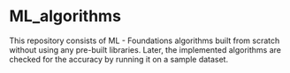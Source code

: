# ML_algorithms

This repository consists of ML - Foundations algorithms built from scratch without using any pre-built libraries. Later, the implemented algorithms are checked for the accuracy by running it on a sample dataset.
